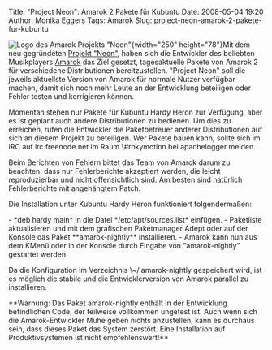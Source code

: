 Title: "Project Neon": Amarok 2 Pakete für Kubuntu
Date: 2008-05-04 19:20
Author: Monika Eggers
Tags: Amarok
Slug: project-neon-amarok-2-pakete-fur-kubuntu

![Logo des Amarok Projekts
"Neon"](http://www.kubuntu-de.org/files/ProjectNeonLogo.png){width="250"
height="78"}Mit dem neu gegründeten [Projekt
"Neon"](http://amarok.kde.org/wiki/User:Apachelogger/Project_Neon),
haben sich die Entwickler des beliebten Musikplayers
[Amarok](http://amarok.kde.org) das Ziel gesetzt, tagesaktuelle Pakete
von Amarok 2 für verschiedene Distributionen bereitzustellen. "Project
Neon" soll die jeweils aktuellste Version von Amarok für normale Nutzer
verfügbar machen, damit sich noch mehr Leute an der Entwicklung
beteiligen oder Fehler testen und korrigieren können.

</p>
Momentan stehen nur Pakete für Kubuntu Hardy Heron zur Verfügung, aber
es ist geplant auch andere Distributionen zu bedienen. Um dies zu
erreichen, rufen die Entwickler die Paketbetreuer anderer Distributionen
auf sich an diesem Projekt zu beteiligen. Wer Pakete bauen kann, sollte
sich im IRC auf irc.freenode.net im Raum \#rokymotion bei apachelogger
melden.

</p>
<!--break--><!--break-->

Beim Berichten von Fehlern bittet das Team von Amarok darum zu beachten,
dass nur Fehlerberichte akzeptiert werden, die leicht reproduzierbar und
nicht offensichtlich sind. Am besten sind natürlich Fehlerberichte mit
angehängtem Patch.

</p>
Die Installation unter Kubuntu Hardy Heron funktioniert folgendermaßen:

</p>
-   *deb <http://ppa.launchpad.net/project-neon/ubuntu> hardy main* in
    die Datei */etc/apt/sources.list* einfügen.
-   Paketliste aktualisieren und mit dem grafischen Paketmanager Adept
    oder auf der Konsole das Paket **amarok-nightly** installieren.
-   Amarok kann nun aus dem KMenü oder in der Konsole durch Eingabe von
    "amarok-nightly" gestartet werden

</p>
Da die Konfiguration im Verzeichnis \~/.amarok-nightly gespeichert wird,
ist es möglich die stabile und die Entwicklerversion von Amarok parallel
zu installieren.

</p>
**Warnung: Das Paket amarok-nightly enthält in der Entwicklung
befindlichen Code, der teilweise vollkommen ungetest ist. Auch wenn sich
die Amarok-Entwickler Mühe geben nichts anzustellen, kann es durchaus
sein, dass dieses Paket das System zerstört. Eine Installation auf
Produktivsystemen ist nicht empfehlenswert!**

</p>

